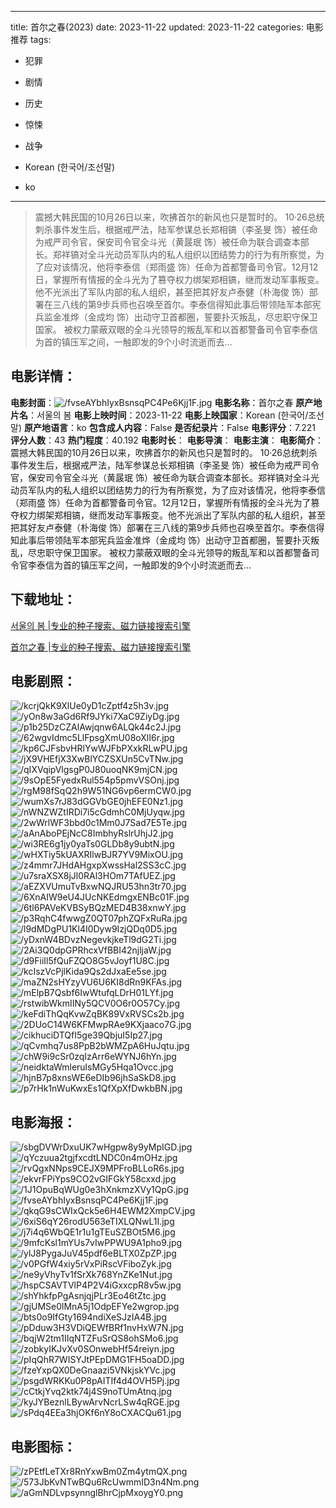 
---
title: 首尔之春(2023)
date: 2023-11-22
updated: 2023-11-22
categories: 电影推荐
tags:
- 犯罪
- 剧情
- 历史
- 惊悚
- 战争

- Korean (한국어/조선말)
- ko
---


> 震撼大韩民国的10月26日以来，吹拂首尔的新风也只是暂时的。 10·26总统刺杀事件发生后，根据戒严法，陆军参谋总长郑相镐（李圣旻 饰）被任命为戒严司令官，保安司令官全斗光（黄晸珉 饰）被任命为联合调查本部长。郑祥镐对全斗光动员军队内的私人组织以团结势力的行为有所察觉，为了应对该情况，他将李泰信（郑雨盛 饰）任命为首都警备司令官。12月12日，掌握所有情报的全斗光为了篡夺权力绑架郑相镐，继而发动军事叛变。他不光派出了军队内部的私人组织，甚至把其好友卢泰健（朴海俊 饰）部署在三八线的第9步兵师也召唤至首尔。李泰信得知此事后带领陆军本部宪兵监金准烨（金成均 饰）出动守卫首都圈，誓要扑灭叛乱，尽忠职守保卫国家。 被权力蒙蔽双眼的全斗光领导的叛乱军和以首都警备司令官李泰信为首的镇压军之间，一触即发的9个小时流逝而去…

## **电影详情**：

**电影封面**：<img src="https://image.tmdb.org/t/p/w200/fvseAYbhIyxBsnsqPC4Pe6Kjj1F.jpg" alt="/fvseAYbhIyxBsnsqPC4Pe6Kjj1F.jpg" title="/fvseAYbhIyxBsnsqPC4Pe6Kjj1F.jpg">
**电影名称**：首尔之春
**原产地片名**：서울의 봄
**电影上映时间**：2023-11-22
**电影上映国家**：Korean (한국어/조선말)
**原产地语言**：ko
**包含成人内容**：False
**是否纪录片**：False
**电影评分**：7.221
**评分人数**：43
**热门程度**：40.192
**电影时长**：
**电影导演**：
**电影主演**：
**电影简介**：震撼大韩民国的10月26日以来，吹拂首尔的新风也只是暂时的。 10·26总统刺杀事件发生后，根据戒严法，陆军参谋总长郑相镐（李圣旻 饰）被任命为戒严司令官，保安司令官全斗光（黄晸珉 饰）被任命为联合调查本部长。郑祥镐对全斗光动员军队内的私人组织以团结势力的行为有所察觉，为了应对该情况，他将李泰信（郑雨盛 饰）任命为首都警备司令官。12月12日，掌握所有情报的全斗光为了篡夺权力绑架郑相镐，继而发动军事叛变。他不光派出了军队内部的私人组织，甚至把其好友卢泰健（朴海俊 饰）部署在三八线的第9步兵师也召唤至首尔。李泰信得知此事后带领陆军本部宪兵监金准烨（金成均 饰）出动守卫首都圈，誓要扑灭叛乱，尽忠职守保卫国家。 被权力蒙蔽双眼的全斗光领导的叛乱军和以首都警备司令官李泰信为首的镇压军之间，一触即发的9个小时流逝而去…

## **下载地址**：
[서울의 봄 |专业的种子搜索、磁力链接搜索引擎](https://movie.amd794.com:2083/?search=%EC%84%9C%EC%9A%B8%EC%9D%98%20%EB%B4%84&ordering=&mode=match_phrase&page_size=10&page=1)

[首尔之春 |专业的种子搜索、磁力链接搜索引擎](https://movie.amd794.com:2083/?search=%E9%A6%96%E5%B0%94%E4%B9%8B%E6%98%A5&ordering=&mode=match_phrase&page_size=10&page=1)
 

## **电影剧照**：
<img src="https://image.tmdb.org/t/p/original/kcrjQkK9XlUe0yD1cZptf4z5h3v.jpg" alt="/kcrjQkK9XlUe0yD1cZptf4z5h3v.jpg" title="/kcrjQkK9XlUe0yD1cZptf4z5h3v.jpg"><img src="https://image.tmdb.org/t/p/original/yOn8w3aGd6Rf9JYki7XaC9ZiyDg.jpg" alt="/yOn8w3aGd6Rf9JYki7XaC9ZiyDg.jpg" title="/yOn8w3aGd6Rf9JYki7XaC9ZiyDg.jpg"><img src="https://image.tmdb.org/t/p/original/p1b25DzCZAlAwjqnw6ALQk44c2J.jpg" alt="/p1b25DzCZAlAwjqnw6ALQk44c2J.jpg" title="/p1b25DzCZAlAwjqnw6ALQk44c2J.jpg"><img src="https://image.tmdb.org/t/p/original/62wgvIdmc5LlFpsgXmU08oXlI6r.jpg" alt="/62wgvIdmc5LlFpsgXmU08oXlI6r.jpg" title="/62wgvIdmc5LlFpsgXmU08oXlI6r.jpg"><img src="https://image.tmdb.org/t/p/original/kp6CJFsbvHRlYwWJFbPXxkRLwPU.jpg" alt="/kp6CJFsbvHRlYwWJFbPXxkRLwPU.jpg" title="/kp6CJFsbvHRlYwWJFbPXxkRLwPU.jpg"><img src="https://image.tmdb.org/t/p/original/jX9VHEfjX3XwBlYCZSXUn5CvTNw.jpg" alt="/jX9VHEfjX3XwBlYCZSXUn5CvTNw.jpg" title="/jX9VHEfjX3XwBlYCZSXUn5CvTNw.jpg"><img src="https://image.tmdb.org/t/p/original/qIXVqipVlgsgP0J80uoqNK9mjCN.jpg" alt="/qIXVqipVlgsgP0J80uoqNK9mjCN.jpg" title="/qIXVqipVlgsgP0J80uoqNK9mjCN.jpg"><img src="https://image.tmdb.org/t/p/original/9sOpE5FyedxRul554p5pmvVSOnj.jpg" alt="/9sOpE5FyedxRul554p5pmvVSOnj.jpg" title="/9sOpE5FyedxRul554p5pmvVSOnj.jpg"><img src="https://image.tmdb.org/t/p/original/rgM98fSqQ2h9W51NG6vp6ermCW0.jpg" alt="/rgM98fSqQ2h9W51NG6vp6ermCW0.jpg" title="/rgM98fSqQ2h9W51NG6vp6ermCW0.jpg"><img src="https://image.tmdb.org/t/p/original/wumXs7rJ83dGGVbGE0jhEFE0Nz1.jpg" alt="/wumXs7rJ83dGGVbGE0jhEFE0Nz1.jpg" title="/wumXs7rJ83dGGVbGE0jhEFE0Nz1.jpg"><img src="https://image.tmdb.org/t/p/original/nWNZWZtIRDi7i5cGdmhC0MjUyqw.jpg" alt="/nWNZWZtIRDi7i5cGdmhC0MjUyqw.jpg" title="/nWNZWZtIRDi7i5cGdmhC0MjUyqw.jpg"><img src="https://image.tmdb.org/t/p/original/2wWrlWF3bbd0c1Mm0J7Sad7E5Te.jpg" alt="/2wWrlWF3bbd0c1Mm0J7Sad7E5Te.jpg" title="/2wWrlWF3bbd0c1Mm0J7Sad7E5Te.jpg"><img src="https://image.tmdb.org/t/p/original/aAnAboPEjNcC8ImbhyRslrUhjJ2.jpg" alt="/aAnAboPEjNcC8ImbhyRslrUhjJ2.jpg" title="/aAnAboPEjNcC8ImbhyRslrUhjJ2.jpg"><img src="https://image.tmdb.org/t/p/original/wi3RE6g1jy0yaTs0GLDb8y9ubtN.jpg" alt="/wi3RE6g1jy0yaTs0GLDb8y9ubtN.jpg" title="/wi3RE6g1jy0yaTs0GLDb8y9ubtN.jpg"><img src="https://image.tmdb.org/t/p/original/wHXTiy5kUAXRIlwBJR7YV9MixOU.jpg" alt="/wHXTiy5kUAXRIlwBJR7YV9MixOU.jpg" title="/wHXTiy5kUAXRIlwBJR7YV9MixOU.jpg"><img src="https://image.tmdb.org/t/p/original/z4mmr7JHdAHgxpXwssHal2SS3cC.jpg" alt="/z4mmr7JHdAHgxpXwssHal2SS3cC.jpg" title="/z4mmr7JHdAHgxpXwssHal2SS3cC.jpg"><img src="https://image.tmdb.org/t/p/original/u7sraXSX8jJl0RAl3HOm7TAfUEZ.jpg" alt="/u7sraXSX8jJl0RAl3HOm7TAfUEZ.jpg" title="/u7sraXSX8jJl0RAl3HOm7TAfUEZ.jpg"><img src="https://image.tmdb.org/t/p/original/aEZXVUmuTvBxwNQJRU53hn3tr70.jpg" alt="/aEZXVUmuTvBxwNQJRU53hn3tr70.jpg" title="/aEZXVUmuTvBxwNQJRU53hn3tr70.jpg"><img src="https://image.tmdb.org/t/p/original/6XnAIW9eU4JUcNKEdmgxENBc01F.jpg" alt="/6XnAIW9eU4JUcNKEdmgxENBc01F.jpg" title="/6XnAIW9eU4JUcNKEdmgxENBc01F.jpg"><img src="https://image.tmdb.org/t/p/original/6tl6PAVeKVBSyBQzMED4B38xnwY.jpg" alt="/6tl6PAVeKVBSyBQzMED4B38xnwY.jpg" title="/6tl6PAVeKVBSyBQzMED4B38xnwY.jpg"><img src="https://image.tmdb.org/t/p/original/p3RqhC4fwwgZ0QT07phZQFxRuRa.jpg" alt="/p3RqhC4fwwgZ0QT07phZQFxRuRa.jpg" title="/p3RqhC4fwwgZ0QT07phZQFxRuRa.jpg"><img src="https://image.tmdb.org/t/p/original/l9dMDgPU1Kl4I0Dyw9IzjQDq0D5.jpg" alt="/l9dMDgPU1Kl4I0Dyw9IzjQDq0D5.jpg" title="/l9dMDgPU1Kl4I0Dyw9IzjQDq0D5.jpg"><img src="https://image.tmdb.org/t/p/original/yDxnW4BDvzNegevkjkeTl9dG2Ti.jpg" alt="/yDxnW4BDvzNegevkjkeTl9dG2Ti.jpg" title="/yDxnW4BDvzNegevkjkeTl9dG2Ti.jpg"><img src="https://image.tmdb.org/t/p/original/2Ai3Q0dpGPRhcxVfBBI42njljaW.jpg" alt="/2Ai3Q0dpGPRhcxVfBBI42njljaW.jpg" title="/2Ai3Q0dpGPRhcxVfBBI42njljaW.jpg"><img src="https://image.tmdb.org/t/p/original/d9FiiIl5fQuFZQO8G5vJoyf1U8C.jpg" alt="/d9FiiIl5fQuFZQO8G5vJoyf1U8C.jpg" title="/d9FiiIl5fQuFZQO8G5vJoyf1U8C.jpg"><img src="https://image.tmdb.org/t/p/original/kcIszVcPjlKida9Qs2dJxaEe5se.jpg" alt="/kcIszVcPjlKida9Qs2dJxaEe5se.jpg" title="/kcIszVcPjlKida9Qs2dJxaEe5se.jpg"><img src="https://image.tmdb.org/t/p/original/maZN2sHYzyVU6U6KI8dRn9KFAs.jpg" alt="/maZN2sHYzyVU6U6KI8dRn9KFAs.jpg" title="/maZN2sHYzyVU6U6KI8dRn9KFAs.jpg"><img src="https://image.tmdb.org/t/p/original/mElpB7Qsbf6IwWtufqLDrH01LYf.jpg" alt="/mElpB7Qsbf6IwWtufqLDrH01LYf.jpg" title="/mElpB7Qsbf6IwWtufqLDrH01LYf.jpg"><img src="https://image.tmdb.org/t/p/original/rstwibWkmIINy5QCV0O6r0O57Cy.jpg" alt="/rstwibWkmIINy5QCV0O6r0O57Cy.jpg" title="/rstwibWkmIINy5QCV0O6r0O57Cy.jpg"><img src="https://image.tmdb.org/t/p/original/keFdiThQqKvwZqBK89VxRVSCs2b.jpg" alt="/keFdiThQqKvwZqBK89VxRVSCs2b.jpg" title="/keFdiThQqKvwZqBK89VxRVSCs2b.jpg"><img src="https://image.tmdb.org/t/p/original/2DUoC14W6KFMwpRAe9KXjaaco7G.jpg" alt="/2DUoC14W6KFMwpRAe9KXjaaco7G.jpg" title="/2DUoC14W6KFMwpRAe9KXjaaco7G.jpg"><img src="https://image.tmdb.org/t/p/original/cikhuciDTQfI5ge39QbjuI5Ip27.jpg" alt="/cikhuciDTQfI5ge39QbjuI5Ip27.jpg" title="/cikhuciDTQfI5ge39QbjuI5Ip27.jpg"><img src="https://image.tmdb.org/t/p/original/qCvmhq7us8PpB2bWMZpA6HuJqtu.jpg" alt="/qCvmhq7us8PpB2bWMZpA6HuJqtu.jpg" title="/qCvmhq7us8PpB2bWMZpA6HuJqtu.jpg"><img src="https://image.tmdb.org/t/p/original/chW9i9cSr0zqIzArr6eWYNJ6hYn.jpg" alt="/chW9i9cSr0zqIzArr6eWYNJ6hYn.jpg" title="/chW9i9cSr0zqIzArr6eWYNJ6hYn.jpg"><img src="https://image.tmdb.org/t/p/original/neidktaWmlerulsMGy5Hqa1Ovcc.jpg" alt="/neidktaWmlerulsMGy5Hqa1Ovcc.jpg" title="/neidktaWmlerulsMGy5Hqa1Ovcc.jpg"><img src="https://image.tmdb.org/t/p/original/hjnB7p8xnsWE6eDIb96jhSaSkD8.jpg" alt="/hjnB7p8xnsWE6eDIb96jhSaSkD8.jpg" title="/hjnB7p8xnsWE6eDIb96jhSaSkD8.jpg"><img src="https://image.tmdb.org/t/p/original/p7rHk1nWuKwxEs1QfXpXfDwkbBN.jpg" alt="/p7rHk1nWuKwxEs1QfXpXfDwkbBN.jpg" title="/p7rHk1nWuKwxEs1QfXpXfDwkbBN.jpg">

## **电影海报**：
<img src="https://image.tmdb.org/t/p/original/sbgDVWrDxuUK7wHgpw8y9yMpIGD.jpg" alt="/sbgDVWrDxuUK7wHgpw8y9yMpIGD.jpg" title="/sbgDVWrDxuUK7wHgpw8y9yMpIGD.jpg"><img src="https://image.tmdb.org/t/p/original/qYczuua2tgjfxcdtLNDC0n4mOHz.jpg" alt="/qYczuua2tgjfxcdtLNDC0n4mOHz.jpg" title="/qYczuua2tgjfxcdtLNDC0n4mOHz.jpg"><img src="https://image.tmdb.org/t/p/original/rvQgxNNps9CEJX9MPFroBLLoR6s.jpg" alt="/rvQgxNNps9CEJX9MPFroBLLoR6s.jpg" title="/rvQgxNNps9CEJX9MPFroBLLoR6s.jpg"><img src="https://image.tmdb.org/t/p/original/ekvrFPiYps9CO2vGIFGkY58cxxd.jpg" alt="/ekvrFPiYps9CO2vGIFGkY58cxxd.jpg" title="/ekvrFPiYps9CO2vGIFGkY58cxxd.jpg"><img src="https://image.tmdb.org/t/p/original/1J1OpuBqWUg0e3hXnkmzXVy1QpG.jpg" alt="/1J1OpuBqWUg0e3hXnkmzXVy1QpG.jpg" title="/1J1OpuBqWUg0e3hXnkmzXVy1QpG.jpg"><img src="https://image.tmdb.org/t/p/original/fvseAYbhIyxBsnsqPC4Pe6Kjj1F.jpg" alt="/fvseAYbhIyxBsnsqPC4Pe6Kjj1F.jpg" title="/fvseAYbhIyxBsnsqPC4Pe6Kjj1F.jpg"><img src="https://image.tmdb.org/t/p/original/qkqG9sCWIxQck5e6H4EWM2XmpCV.jpg" alt="/qkqG9sCWIxQck5e6H4EWM2XmpCV.jpg" title="/qkqG9sCWIxQck5e6H4EWM2XmpCV.jpg"><img src="https://image.tmdb.org/t/p/original/6xiS6qY26rodU563eTIXLQNwL1I.jpg" alt="/6xiS6qY26rodU563eTIXLQNwL1I.jpg" title="/6xiS6qY26rodU563eTIXLQNwL1I.jpg"><img src="https://image.tmdb.org/t/p/original/j7i4q6WbQE1r1u1gTEuSZBOt5M6.jpg" alt="/j7i4q6WbQE1r1u1gTEuSZBOt5M6.jpg" title="/j7i4q6WbQE1r1u1gTEuSZBOt5M6.jpg"><img src="https://image.tmdb.org/t/p/original/9mfcKsl1mYUs7vIwPPWU9A1pho9.jpg" alt="/9mfcKsl1mYUs7vIwPPWU9A1pho9.jpg" title="/9mfcKsl1mYUs7vIwPPWU9A1pho9.jpg"><img src="https://image.tmdb.org/t/p/original/ylJ8PygaJuV45pdf6eBLTX0ZpZP.jpg" alt="/ylJ8PygaJuV45pdf6eBLTX0ZpZP.jpg" title="/ylJ8PygaJuV45pdf6eBLTX0ZpZP.jpg"><img src="https://image.tmdb.org/t/p/original/v0PGfW4xiy5rVxPiRscVFiboZyk.jpg" alt="/v0PGfW4xiy5rVxPiRscVFiboZyk.jpg" title="/v0PGfW4xiy5rVxPiRscVFiboZyk.jpg"><img src="https://image.tmdb.org/t/p/original/ne9yVhyTv1fSrXk768YnZKe1Nut.jpg" alt="/ne9yVhyTv1fSrXk768YnZKe1Nut.jpg" title="/ne9yVhyTv1fSrXk768YnZKe1Nut.jpg"><img src="https://image.tmdb.org/t/p/original/hspCSAVTVlP4P2V4iGxxcpR8v5w.jpg" alt="/hspCSAVTVlP4P2V4iGxxcpR8v5w.jpg" title="/hspCSAVTVlP4P2V4iGxxcpR8v5w.jpg"><img src="https://image.tmdb.org/t/p/original/shYhkfpPgAsnjqjPLr3Eo46tZtc.jpg" alt="/shYhkfpPgAsnjqjPLr3Eo46tZtc.jpg" title="/shYhkfpPgAsnjqjPLr3Eo46tZtc.jpg"><img src="https://image.tmdb.org/t/p/original/gjUMSe0lMnA5j1OdpEFYe2wgrop.jpg" alt="/gjUMSe0lMnA5j1OdpEFYe2wgrop.jpg" title="/gjUMSe0lMnA5j1OdpEFYe2wgrop.jpg"><img src="https://image.tmdb.org/t/p/original/bts0o9IfGty1694ndiXeSJzIA4B.jpg" alt="/bts0o9IfGty1694ndiXeSJzIA4B.jpg" title="/bts0o9IfGty1694ndiXeSJzIA4B.jpg"><img src="https://image.tmdb.org/t/p/original/pDduw3H3VDiQEWfBRf1nvHxW7N.jpg" alt="/pDduw3H3VDiQEWfBRf1nvHxW7N.jpg" title="/pDduw3H3VDiQEWfBRf1nvHxW7N.jpg"><img src="https://image.tmdb.org/t/p/original/bqjW2tm1IIqNTZFuSrQS8ohSMo6.jpg" alt="/bqjW2tm1IIqNTZFuSrQS8ohSMo6.jpg" title="/bqjW2tm1IIqNTZFuSrQS8ohSMo6.jpg"><img src="https://image.tmdb.org/t/p/original/zobkyIKJvXv0SOnwebHf54reiyn.jpg" alt="/zobkyIKJvXv0SOnwebHf54reiyn.jpg" title="/zobkyIKJvXv0SOnwebHf54reiyn.jpg"><img src="https://image.tmdb.org/t/p/original/pIqQhR7WISYJtPEpDMG1FH5oaDD.jpg" alt="/pIqQhR7WISYJtPEpDMG1FH5oaDD.jpg" title="/pIqQhR7WISYJtPEpDMG1FH5oaDD.jpg"><img src="https://image.tmdb.org/t/p/original/fzeYxpQX0DeGnaazi5VNkjskYVc.jpg" alt="/fzeYxpQX0DeGnaazi5VNkjskYVc.jpg" title="/fzeYxpQX0DeGnaazi5VNkjskYVc.jpg"><img src="https://image.tmdb.org/t/p/original/psgdWRKKu0P8pAITIf4d4OVH5Pj.jpg" alt="/psgdWRKKu0P8pAITIf4d4OVH5Pj.jpg" title="/psgdWRKKu0P8pAITIf4d4OVH5Pj.jpg"><img src="https://image.tmdb.org/t/p/original/cCtkjYvq2ktk74j4S9noTUmAtnq.jpg" alt="/cCtkjYvq2ktk74j4S9noTUmAtnq.jpg" title="/cCtkjYvq2ktk74j4S9noTUmAtnq.jpg"><img src="https://image.tmdb.org/t/p/original/kyJYBeznlLBywArvNcrLSw4qRGE.jpg" alt="/kyJYBeznlLBywArvNcrLSw4qRGE.jpg" title="/kyJYBeznlLBywArvNcrLSw4qRGE.jpg"><img src="https://image.tmdb.org/t/p/original/sPdq4EEa3hjOKf6nY8oCXACQu61.jpg" alt="/sPdq4EEa3hjOKf6nY8oCXACQu61.jpg" title="/sPdq4EEa3hjOKf6nY8oCXACQu61.jpg">

## **电影图标**：
<img src="https://image.tmdb.org/t/p/original/zPEtfLeTXr8RnYxwBm0Zm4ytmQX.png" alt="/zPEtfLeTXr8RnYxwBm0Zm4ytmQX.png" title="/zPEtfLeTXr8RnYxwBm0Zm4ytmQX.png"><img src="https://image.tmdb.org/t/p/original/573JbKvNTwBQu6RcUwmmID3n4Nm.png" alt="/573JbKvNTwBQu6RcUwmmID3n4Nm.png" title="/573JbKvNTwBQu6RcUwmmID3n4Nm.png"><img src="https://image.tmdb.org/t/p/original/aGmNDLvpsynnglBhrCjpMxoygY0.png" alt="/aGmNDLvpsynnglBhrCjpMxoygY0.png" title="/aGmNDLvpsynnglBhrCjpMxoygY0.png">
